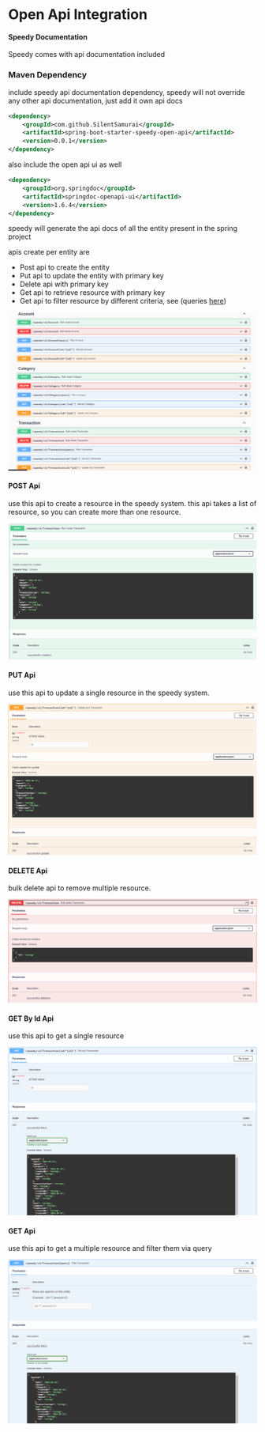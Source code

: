 # Open Api Integration

#### Speedy Documentation

Speedy comes with api documentation included

### Maven Dependency

include speedy api documentation dependency, speedy will not override any other api documentation, just add it own api
docs

```xml
<dependency>
    <groupId>com.github.SilentSamurai</groupId>
    <artifactId>spring-boot-starter-speedy-open-api</artifactId>
    <version>0.0.1</version>
</dependency>
```

also include the open api ui as well

```xml
<dependency>
    <groupId>org.springdoc</groupId>
    <artifactId>springdoc-openapi-ui</artifactId>
    <version>1.6.4</version>
</dependency>
```

speedy will generate the api docs of all the entity present in the spring project

apis create per entity are

- Post api to create the entity
- Put api to update the entity with primary key
- Delete api with primary key
- Get api to retrieve resource with primary key
- Get api to filter resource by different criteria, see (queries [here](get-operation.md))

![](_media/open-api-1.png)

#### POST Api

use this api to create a resource in the speedy system. this api takes a list of resource, so you can create more than
one resource.

![](_media/open-api-2.png)

#### PUT Api

use this api to update a single resource in the speedy system.

![](_media/open-api-3.png)

#### DELETE Api

bulk delete api to remove multiple resource.

![](_media/open-api-4.png)

#### GET By Id Api

use this api to get a single resource

![](_media/open-api-5.png)

#### GET Api

use this api to get a multiple resource and filter them via query

![](_media/open-api-6.png)